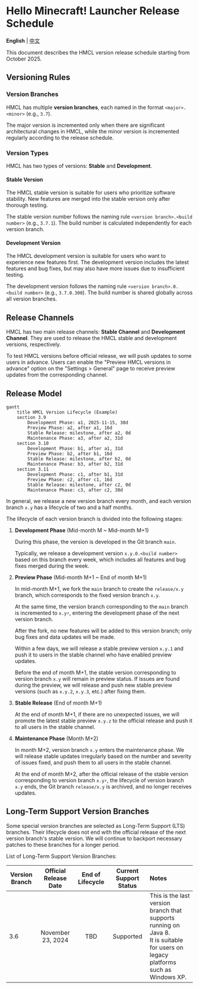 # Hello Minecraft! Launcher Release Schedule

<!-- #BEGIN LANGUAGE_SWITCHER -->
**English** | [中文](ReleaseSchedule_zh.md)
<!-- #END LANGUAGE_SWITCHER -->

This document describes the HMCL version release schedule starting from October 2025.

## Versioning Rules

### Version Branches

HMCL has multiple **version branches**, each named in the format `<major>.<minor>` (e.g., `3.7`).

The major version is incremented only when there are significant architectural changes in HMCL,
while the minor version is incremented regularly according to the release schedule.

### Version Types

HMCL has two types of versions: **Stable** and **Development**.

#### Stable Version

The HMCL stable version is suitable for users who prioritize software stability.
New features are merged into the stable version only after thorough testing.

The stable version number follows the naming rule `<version branch>.<build number>` (e.g., `3.7.1`).
The build number is calculated independently for each version branch.

#### Development Version

The HMCL development version is suitable for users who want to experience new features first.
The development version includes the latest features and bug fixes,
but may also have more issues due to insufficient testing.

The development version follows the naming rule `<version branch>.0.<build number>` (e.g., `3.7.0.300`).
The build number is shared globally across all version branches.

## Release Channels

HMCL has two main release channels: **Stable Channel** and **Development Channel**.
They are used to release the HMCL stable and development versions, respectively.

To test HMCL versions before official release, we will push updates to some users in advance.
Users can enable the "Preview HMCL versions in advance" option on the "Settings > General" page to receive preview updates from the corresponding channel.

## Release Model

```mermaid
gantt
    title HMCL Version Lifecycle (Example)
    section 3.9
        Development Phase: a1, 2025-11-15, 30d
        Preview Phase: a2, after a1, 16d
        Stable Release: milestone, after a2, 0d
        Maintenance Phase: a3, after a2, 31d
    section 3.10
        Development Phase: b1, after a1, 31d
        Preview Phase: b2, after b1, 16d
        Stable Release: milestone, after b2, 0d
        Maintenance Phase: b3, after b2, 31d
    section 3.11
        Development Phase: c1, after b1, 31d
        Preview Phase: c2, after c1, 16d
        Stable Release: milestone, after c2, 0d
        Maintenance Phase: c3, after c2, 30d
```

In general, we release a new version branch every month,
and each version branch `x.y` has a lifecycle of two and a half months.

The lifecycle of each version branch is divided into the following stages:

1. **Development Phase** (Mid-month M ~ Mid-month M+1)

   During this phase, the version is developed in the Git branch `main`.

   Typically, we release a development version `x.y.0.<build number>` based on this branch every week,
   which includes all features and bug fixes merged during the week.

2. **Preview Phase** (Mid-month M+1 ~ End of month M+1)

   In mid-month M+1, we fork the `main` branch to create the `release/x.y` branch,
   which corresponds to the fixed version branch `x.y`.

   At the same time, the version branch corresponding to the `main` branch is incremented to `x.y♯`,
   entering the development phase of the next version branch.

   After the fork, no new features will be added to this version branch;
   only bug fixes and data updates will be made.

   Within a few days, we will release a stable preview version `x.y.1` and
   push it to users in the stable channel who have enabled preview updates.

   Before the end of month M+1, the stable version corresponding to version branch `x.y` will remain in preview status.
   If issues are found during the preview, we will release and push new stable preview versions (such as `x.y.2`, `x.y.3`, etc.) after fixing them.

3. **Stable Release** (End of month M+1)

   At the end of month M+1, if there are no unexpected issues, we will promote the latest stable preview `x.y.z` to the official release and push it to all users in the stable channel.

4. **Maintenance Phase** (Month M+2)

   In month M+2, version branch `x.y` enters the maintenance phase.
   We will release stable updates irregularly based on the number and severity of issues fixed,
   and push them to all users in the stable channel.

   At the end of month M+2, after the official release of the stable version corresponding to version branch `x.y♯`, the lifecycle of version branch `x.y` ends, the Git branch `release/x.y` is
   archived, and no longer receives updates.

## Long-Term Support Version Branches

Some special version branches are selected as Long-Term Support (LTS) branches.
Their lifecycle does not end with the official release of the next version branch's stable version.
We will continue to backport necessary patches to these branches for a longer period.

List of Long-Term Support Version Branches:

| Version Branch | Official Release Date | End of Lifecycle | Current Support Status | Notes                                                                                                                                |
|----------------|:---------------------:|:----------------:|:----------------------:|:-------------------------------------------------------------------------------------------------------------------------------------|
| 3.6            |   November 23, 2024   |       TBD        |       Supported        | This is the last version branch that supports running on Java 8.<br>It is suitable for users on legacy platforms such as Windows XP. |
